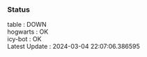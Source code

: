 ### Status


table : DOWN  
hogwarts : OK  
icy-bot : OK  
Latest Update : 2024-03-04 22:07:06.386595
